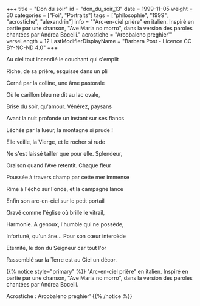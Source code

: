 +++
title = "Don du soir"
id = "don_du_soir_13"
date = 1999-11-05
weight = 30
categories = ["Foi", "Portraits"]
tags = ["philosophie", "1999", "acrostiche", "alexandrin"]
info = "\"Arc-en-ciel prière\" en italien. Inspiré en partie par une chanson, \"Ave Maria no morro\", dans la version des paroles chantées par Andrea Bocelli."
acrostiche = "Arcobaleno preghier'"
verseLength = 12
LastModifierDisplayName = "Barbara Post - Licence CC BY-NC-ND 4.0"
+++

Au ciel tout incendié le couchant qui s'emplit

Riche, de sa prière, esquisse dans un pli

Cerné par la colline, une âme pastorale

Où le carillon bleu ne dit au lac ovale,

Brise du soir, qu'amour. Vénérez, paysans

Avant la nuit profonde un instant sur ses flancs

Léchés par la lueur, la montagne si prude !

Elle veille, la Vierge, et le rocher si rude

Ne s'est laissé tailler que pour elle. Splendeur,

Oraison quand l'Ave retentit. Chaque fleur

Poussée à travers champ par cette mer immense

Rime à l'écho sur l'onde, et la campagne lance

Enfin son arc-en-ciel sur le petit portail

Gravé comme l'église où brille le vitrail,

Harmonie. A genoux, l'humble qui ne possède,

Infortuné, qu'un âne... Pour son cœur intercède

Eternité, le don du Seigneur car tout l'or

Rassemblé sur la Terre est au Ciel un décor.

{{% notice style="primary" %}}
"Arc-en-ciel prière" en italien. Inspiré en partie par une chanson, "Ave Maria no morro", dans la version des paroles chantées par Andrea Bocelli.

Acrostiche : Arcobaleno preghier'
{{% /notice %}}
